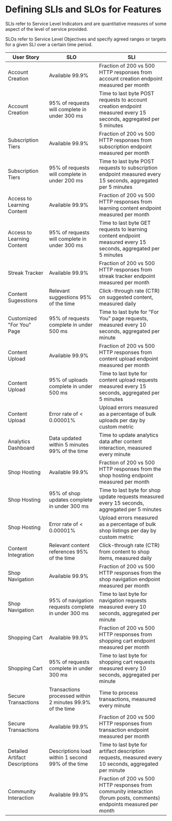# Defining SLIs and SLOs for Features
SLIs refer to Service Level Indicators and are quantitative measures of some aspect of the level of service provided.

SLOs refer to Service Level Objectives and specify agreed ranges or targets for a given SLI over a certain time period.

| User Story | SLO | SLI |
| --------- | --- | ---- |
| Account Creation | Available 99.9% | Fraction of 200 vs 500 HTTP responses from account creation endpoint measured per month |
| Account Creation | 95% of requests will complete in under 300 ms | Time to last byte POST requests to account creation endpoint measured every 15 seconds, aggregated per 5 minutes |
| Subscription Tiers | Available 99.9% | Fraction of 200 vs 500 HTTP responses from subscription endpoint measured per month |
| Subscription Tiers | 95% of requests will complete in under 200 ms | Time to last byte POST requests to subscription endpoint measured every 15 seconds, aggregated per 5 minutes |
| Access to Learning Content | Available 99.9% | Fraction of 200 vs 500 HTTP responses from learning content endpoint measured per month |
| Access to Learning Content | 95% of requests will complete in under 300 ms | Time to last byte GET requests to learning content endpoint measured every 15 seconds, aggregated per 5 minutes |
| Streak Tracker | Available 99.9% | Fraction of 200 vs 500 HTTP responses from streak tracker endpoint measured per month |
| Content Sugesstions| Relevant suggestions 95% of the time	 | Click-through rate (CTR) on suggested content, measured daily |
| Customized "For You" Page	| 95% of requests complete in under 500 ms	| Time to last byte for "For You" page requests, measured every 10 seconds, aggregated per minute |
| Content Upload | Available 99.9%	| Fraction of 200 vs 500 HTTP responses from content upload endpoint measured per month |
| Content Upload | 95% of uploads complete in under 500 ms	| Time to last byte for content upload requests measured every 15 seconds, aggregated per 5 minutes |
| Content Upload | Error rate of < 0.00001% | Upload errors measured as a percentage of bulk uploads per day by custom metric |
| Analytics Dashboard | Data updated within 5 minutes 99% of the time	| Time to update analytics data after content interaction, measured every minute |
| Shop Hosting | Available 99.9%	| Fraction of 200 vs 500 HTTP responses from the shop hosting endpoint measured per month |
| Shop Hosting | 95% of shop updates complete in under 300 ms	| Time to last byte for shop update requests measured every 15 seconds, aggregated per 5 minutes |
| Shop Hosting	| Error rate of < 0.00001%	| Upload errors measured as a percentage of bulk shop listings per day by custom metric |
| Content Integration	| Relevant content references 95% of the time	| Click-through rate (CTR) from content to shop items, measured daily |
| Shop Navigation	| Available 99.9%		| Fraction of 200 vs 500 HTTP responses from the shop navigation endpoint measured per month |
| Shop Navigation	| 95% of navigation requests complete in under 300 ms	| Time to last byte for navigation requests measured every 10 seconds, aggregated per minute |
| Shopping Cart | Available 99.9%	| Fraction of 200 vs 500 HTTP responses from shopping cart endpoint measured per month |
| Shopping Cart	| 95% of requests complete in under 300 ms |	Time to last byte for shopping cart requests measured every 10 seconds, aggregated per minute |
| Secure Transactions |	Transactions processed within 2 minutes 99.9% of the time	| Time to process transactions, measured every minute |
| Secure Transactions	| Available 99.9%	| Fraction of 200 vs 500 HTTP responses from transaction endpoint measured per month |
| Detailed Artifact Descriptions |	Descriptions load within 1 second 99% of the time	| Time to last byte for artifact description requests, measured every 10 seconds, aggregated per minute |
| Community Interaction |	Available 99.9%	| Fraction of 200 vs 500 HTTP responses from community interaction (forum posts, comments) endpoints measured per month |






